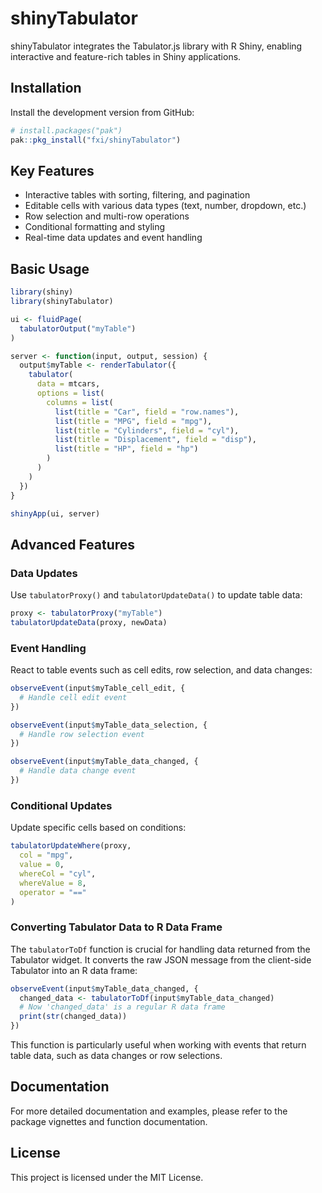 # shinyTabulator

shinyTabulator integrates the Tabulator.js library with R Shiny, enabling interactive and feature-rich tables in Shiny applications.

## Installation

Install the development version from GitHub:

```r
# install.packages("pak")
pak::pkg_install("fxi/shinyTabulator")
```

## Key Features

- Interactive tables with sorting, filtering, and pagination
- Editable cells with various data types (text, number, dropdown, etc.)
- Row selection and multi-row operations
- Conditional formatting and styling
- Real-time data updates and event handling

## Basic Usage

```r
library(shiny)
library(shinyTabulator)

ui <- fluidPage(
  tabulatorOutput("myTable")
)

server <- function(input, output, session) {
  output$myTable <- renderTabulator({
    tabulator(
      data = mtcars,
      options = list(
        columns = list(
          list(title = "Car", field = "row.names"),
          list(title = "MPG", field = "mpg"),
          list(title = "Cylinders", field = "cyl"),
          list(title = "Displacement", field = "disp"),
          list(title = "HP", field = "hp")
        )
      )
    )
  })
}

shinyApp(ui, server)
```

## Advanced Features

### Data Updates

Use `tabulatorProxy()` and `tabulatorUpdateData()` to update table data:

```r
proxy <- tabulatorProxy("myTable")
tabulatorUpdateData(proxy, newData)
```

### Event Handling

React to table events such as cell edits, row selection, and data changes:

```r
observeEvent(input$myTable_cell_edit, {
  # Handle cell edit event
})

observeEvent(input$myTable_data_selection, {
  # Handle row selection event
})

observeEvent(input$myTable_data_changed, {
  # Handle data change event
})
```

### Conditional Updates

Update specific cells based on conditions:

```r
tabulatorUpdateWhere(proxy,
  col = "mpg",
  value = 0,
  whereCol = "cyl",
  whereValue = 8,
  operator = "=="
)
```

### Converting Tabulator Data to R Data Frame

The `tabulatorToDf` function is crucial for handling data returned from the Tabulator widget. It converts the raw JSON message from the client-side Tabulator into an R data frame:

```r
observeEvent(input$myTable_data_changed, {
  changed_data <- tabulatorToDf(input$myTable_data_changed)
  # Now 'changed_data' is a regular R data frame
  print(str(changed_data))
})
```

This function is particularly useful when working with events that return table data, such as data changes or row selections.

## Documentation

For more detailed documentation and examples, please refer to the package vignettes and function documentation.

## License

This project is licensed under the MIT License.
